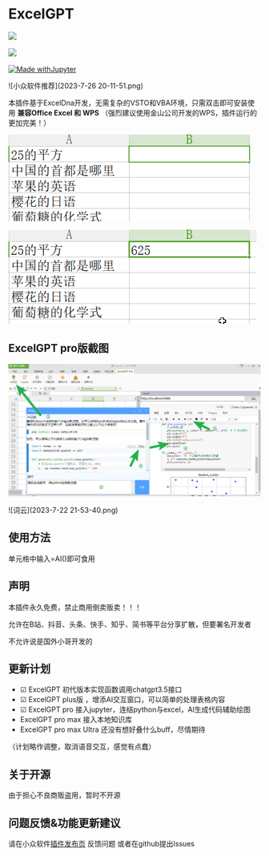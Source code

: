 # ExcelGPT

![](https://img.shields.io/badge/Csharp-ExcelDNA-brightgreen.svg)

![](https://img.shields.io/badge/Prism-markdown-pink.svg)

[![Made withJupyter](https://img.shields.io/badge/Made%20with-Jupyter-orange?style=for-the-badge&logo=Jupyter)](https://jupyter.org/try)

![小众软件推荐](2023-7-26 20-11-51.png)

本插件基于ExcelDna开发，无需复杂的VSTO和VBA环境，只需双击即可安装使用
**兼容Office Excel 和 WPS** （强烈建议使用金山公司开发的WPS，插件运行的更加完美！）

![1](1.gif)

![2](2.gif)

## ExcelGPT pro版截图

![pro](pro.png)

![词云](2023-7-22 21-53-40.png)

## 使用方法

单元格中输入=AI()即可食用

## 声明

本插件永久免费，禁止商用倒卖贩卖！！！

允许在B站、抖音、头条、快手、知乎、简书等平台分享扩散，但要署名开发者

不允许说是国外小哥开发的

## 更新计划

* ☑ ExcelGPT 初代版本实现函数调用chatgpt3.5接口 
* ☑ ExcelGPT plus版 ，增添AI交互窗口，可以简单的处理表格内容
* ☑ ExcelGPT pro 接入jupyter，连结python与excel，AI生成代码辅助绘图
* ExcelGPT pro max 接入本地知识库
* ExcelGPT pro max Ultra 还没有想好叠什么buff，尽情期待

（计划略作调整，取消语音交互，感觉有点蠢）


## 关于开源

由于担心不良商贩盗用，暂时不开源

## 问题反馈&功能更新建议

请在小众软件[插件发布页](https://meta.appinn.net/t/topic/43611)  反馈问题
或者在github提出Issues